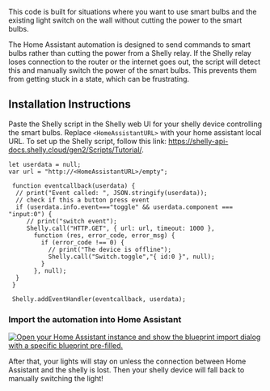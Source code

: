 This code is built for situations where you want to use smart bulbs and the existing light switch on the wall without cutting the power to the smart bulbs.

The Home Assistant automation is designed to send commands to smart bulbs rather than cutting the power from a Shelly relay. If the Shelly relay loses connection to the router or the internet goes out, the script will detect this and manually switch the power of the smart bulbs. This prevents them from getting stuck in a state, which can be frustrating.

## Installation Instructions

Paste the Shelly script in the Shelly web UI for your shelly device controlling the smart bulbs. Replace `<HomeAssistantURL>` with your home assistant local URL. To set up the Shelly script, follow this link: https://shelly-api-docs.shelly.cloud/gen2/Scripts/Tutorial/.
```
let userdata = null;
var url = "http://<HomeAssistantURL>/empty";

 function eventcallback(userdata) {
  // print("Event called: ", JSON.stringify(userdata));
  // check if this a button press event
  if (userdata.info.event==="toggle" && userdata.component === "input:0") {
     // print("switch event");
     Shelly.call("HTTP.GET", { url: url, timeout: 1000 },
       function (res, error_code, error_msg) {
         if (error_code !== 0) {
           // print("The device is offline");
           Shelly.call("Switch.toggle","{ id:0 }", null);
         } 
       }, null);
  }
 }
 
 Shelly.addEventHandler(eventcallback, userdata);
```

### Import the automation into Home Assistant

[![Open your Home Assistant instance and show the blueprint import dialog with a specific blueprint pre-filled.](https://my.home-assistant.io/badges/blueprint_import.svg)](https://my.home-assistant.io/redirect/blueprint_import/?blueprint_url=https%3A%2F%2Fraw.githubusercontent.com%2Fandrewamidei%2Fhome-assistant-blueprints%2Frefs%2Fheads%2Fmain%2Fsmart_bulb_fallback_system%2Fshelly_smart_lights_logic.yaml)

After that, your lights will stay on unless the connection between Home Assistant and the shelly is lost. Then your shelly device will fall back to manually switching the light!
